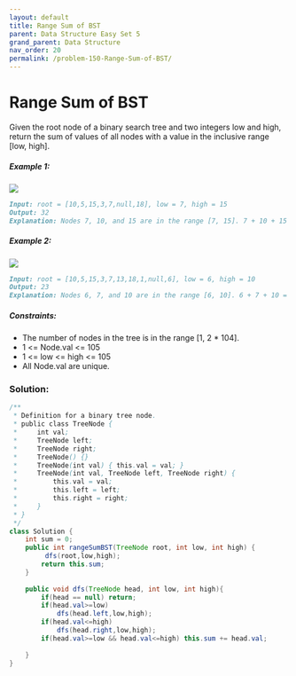```yaml
---
layout: default
title: Range Sum of BST
parent: Data Structure Easy Set 5
grand_parent: Data Structure
nav_order: 20
permalink: /problem-150-Range-Sum-of-BST/
---
```

# Range Sum of BST
Given the root node of a binary search tree and two integers low and high, return the sum of values of all nodes with a value in the inclusive range [low, high].

##### Example 1:
![](../../assets/images/ds/bst1.jpeg)

```markdown
Input: root = [10,5,15,3,7,null,18], low = 7, high = 15
Output: 32
Explanation: Nodes 7, 10, and 15 are in the range [7, 15]. 7 + 10 + 15 = 32.
```
##### Example 2:
![](../../assets/images/ds/bst2.jpeg)

```markdown
Input: root = [10,5,15,3,7,13,18,1,null,6], low = 6, high = 10
Output: 23
Explanation: Nodes 6, 7, and 10 are in the range [6, 10]. 6 + 7 + 10 = 23.
```
##### Constraints:
* The number of nodes in the tree is in the range [1, 2 * 104].
* 1 <= Node.val <= 105
* 1 <= low <= high <= 105
* All Node.val are unique.

### Solution:
```java
/**
 * Definition for a binary tree node.
 * public class TreeNode {
 *     int val;
 *     TreeNode left;
 *     TreeNode right;
 *     TreeNode() {}
 *     TreeNode(int val) { this.val = val; }
 *     TreeNode(int val, TreeNode left, TreeNode right) {
 *         this.val = val;
 *         this.left = left;
 *         this.right = right;
 *     }
 * }
 */
class Solution {
    int sum = 0;
    public int rangeSumBST(TreeNode root, int low, int high) {
         dfs(root,low,high);
        return this.sum;
    }
    
    public void dfs(TreeNode head, int low, int high){
        if(head == null) return;
        if(head.val>=low)
            dfs(head.left,low,high);
        if(head.val<=high)
            dfs(head.right,low,high);
        if(head.val>=low && head.val<=high) this.sum += head.val;
       
    }
}
```